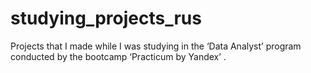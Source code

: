 # studying_projects_rus
Projects that I made while I was studying in the ‘Data Analyst’ program conducted by the bootcamp  ‘Practicum by Yandex’ .
